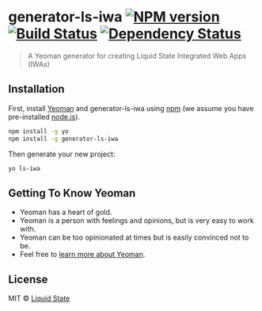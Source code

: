 # generator-ls-iwa [![NPM version][npm-image]][npm-url] [![Build Status][travis-image]][travis-url] [![Dependency Status][daviddm-image]][daviddm-url]
> A Yeoman generator for creating Liquid State Integrated Web Apps (IWAs)

## Installation

First, install [Yeoman](http://yeoman.io) and generator-ls-iwa using [npm](https://www.npmjs.com/) (we assume you have pre-installed [node.js](https://nodejs.org/)).

```bash
npm install -g yo
npm install -g generator-ls-iwa
```

Then generate your new project:

```bash
yo ls-iwa
```

## Getting To Know Yeoman

 * Yeoman has a heart of gold.
 * Yeoman is a person with feelings and opinions, but is very easy to work with.
 * Yeoman can be too opinionated at times but is easily convinced not to be.
 * Feel free to [learn more about Yeoman](http://yeoman.io/).

## License

MIT © [Liquid State]()


[npm-image]: https://badge.fury.io/js/generator-ls-iwa.svg
[npm-url]: https://npmjs.org/package/generator-ls-iwa
[travis-image]: https://travis-ci.org/liquid-state/generator-ls-iwa.svg?branch=master
[travis-url]: https://travis-ci.org/liquid-state/generator-ls-iwa
[daviddm-image]: https://david-dm.org/liquid-state/generator-ls-iwa.svg?theme=shields.io
[daviddm-url]: https://david-dm.org/liquid-state/generator-ls-iwa
